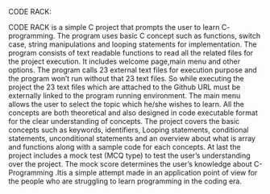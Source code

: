 CODE RACK:

CODE RACK is a simple C project that prompts the user to learn C- programming.  The program uses basic C concept such as functions, switch case, string manipulations and looping statements for implementation. The program consists of text readable functions to read all the related files for the project execution. 
                    It includes welcome page,main menu and other options. The program calls 23 external text files for execution purpose and the program won’t run without that 23 text files. So while executing the project the 23 text files which are attached to the Github URL must be externally linked to the program running environment. 
The main menu allows the user to select the topic which he/she wishes to learn. All the concepts are both theoretical and also designed in code executable format for the clear understanding of concepts. 
The project covers the basic concepts such as keywords, identifiers, Looping statements, conditional statements, unconditional statements and an overview about what is array and functions along with a sample code for each concepts. 
At last the project includes a mock test (MCQ type) to test the user’s understanding over the project. The mock score determines the user’s knowledge about C-Programming .Itis a simple attempt made in an application point of view for the people who are struggling to learn programming in the coding era.
